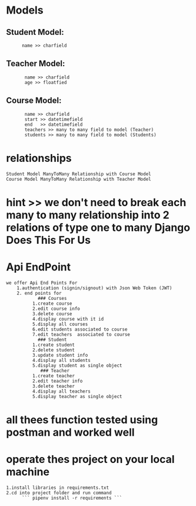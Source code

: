 # Models 
   ## Student Model:
          name >> charfield
   ## Teacher Model:
           name >> charfield
           age >> floatfied
   ## Course Model:
           name >> charfield
           start >> datetimefield
           end   >> datetimefield
           teachers >> many to many field to model (Teacher)
           students >> many to many field to model (Students)
# relationships 
    Student Model ManyToMany Relationship with Course Model 
    Course Model ManyToMany Relationship with Teacher Model
# hint >> we don't need to break each many to many relationship into 2 relations of type one to many Django Does This For Us
# Api EndPoint
    we offer Api End Points For 
        1.authentication (signin/signout) with Json Web Token (JWT)
        2. end points for 
                ### Courses
              1.create course 
              2.edit course info
              3.delete course 
              4.display course with it id 
              5.display all courses
              6.edit students associated to course
              7.edit teachers  associated to course
                ### Student
              1.create student
              2.delete student
              3.update student info 
              4.display all students 
              5.display student as single object
                 ### Teacher
              1.create teacher 
              2.edit teacher info 
              3.delete teacher
              4.display all teachers 
              5.display teacher as single object 
# all thees function tested using postman and worked well 
# operate thes project on your local machine 
    1.install libraries in requirements.txt 
    2.cd into project folder and run command 
          ``` pipenv install -r requirements ```
